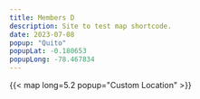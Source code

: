 ```yaml
---
title: Members D
description: Site to test map shortcode.
date: 2023-07-08
popup: "Quito"
popupLat: -0.180653
popupLong: -78.467834
---
```



{{< map long=5.2 popup="Custom Location" >}}


